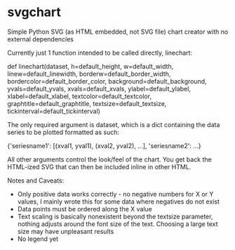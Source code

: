 # svgchart
Simple Python SVG (as HTML embedded, not SVG file) chart creator with no external dependencies

Currently just 1 function intended to be called directly, linechart:

def linechart(dataset, h=default_height, w=default_width, linew=default_linewidth, borderw=default_border_width, bordercolor=default_border_color, background=default_background, yvals=default_yvals, xvals=default_xvals, ylabel=default_ylabel, xlabel=default_xlabel, textcolor=default_textcolor, graphtitle=default_graphtitle, textsize=default_textsize, tickinterval=default_tickinterval)

The only required argument is dataset, which is a dict containing the data series to be plotted formatted as such:

{'seriesname1': [(xval1, yval1), (xval2, yval2), ...], 'seriesname2': ...}

All other arguments control the look/feel of the chart.  You get back the HTML-ized SVG that can then be included inline in other HTML.

Notes and Caveats:

- Only positive data works correctly - no negative numbers for X or Y values, I mainly wrote this for some data where negatives do not exist
- Data points must be ordered along the X value
- Text scaling is basically nonexistent beyond the textsize parameter, nothing adjusts around the font size of the text.  Choosing a large text size may have unpleasant results
- No legend yet

